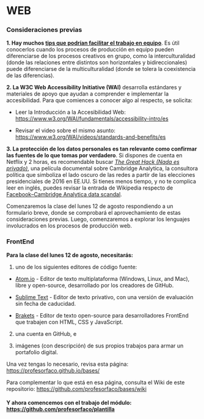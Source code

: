 # WEB

### Consideraciones previas

**1. Hay muchos [tips que podrían facilitar el trabajo en equipo](https://drive.google.com/drive/folders/10ZayTCG6S-jTASmOt0nHomvCI0dr8-8z?usp=sharing)**. Es útil conocerlos cuando los procesos de producción en equipo pueden diferenciarse de los procesos creativos en grupo, como la interculturalidad (donde las relaciones entre distintos son horizontales y bidireccionales) puede diferenciarse de la multiculturalidad (donde se tolera la coexistencia de las diferencias). 

**2. La W3C Web Accessibility Initiative (WAI)** desarrolla estándares y materiales de apoyo que ayudan a comprender e implementar la accesibilidad. Para que comiences a conocer algo al respecto, se solicita:

- Leer la Introducción a la Accesibilidad Web: https://www.w3.org/WAI/fundamentals/accessibility-intro/es

- Revisar el video sobre el mismo asunto: https://www.w3.org/WAI/videos/standards-and-benefits/es

**3. La protección de los datos personales es tan relevante como confirmar las fuentes de lo que tomas por verdadero**. Si dispones de cuenta en Netflix y 2 horas, es recomendable buscar *[The Great Hack (Nada es privado)](https://www.netflix.com/title/80117542)*, una película documental sobre Cambridge Analytica, la consultora política que simboliza el lado oscuro de las redes a partir de las elecciones presidenciales de 2016 en EE.UU. Si tienes menos tiempo, y no te complica leer en inglés, puedes revisar la entrada de Wikipedia respecto de [Facebook–Cambridge Analytica data scandal](https://en.wikipedia.org/wiki/Facebook–Cambridge_Analytica_data_scandal). 

Comenzaremos la clase del lunes 12 de agosto respondiendo a un formulario breve, donde se comprobará el aprovechamiento de estas consideraciones previas. Luego, comenzaremos a explorar los lenguajes involucrados en los procesos de producción web.

### FrontEnd

**Para la clase del lunes 12 de agosto, necesitarás:** 

1. uno de los siguientes editores de código fuente: 

- [Atom.io](https://atom.io/) - Editor de texto multiplataforma (Windows, Linux, and Mac), libre y open-source, desarrollado por los creadores de GitHub. 

- [Sublime Text](https://www.sublimetext.com/) - Editor de texto privativo, con una versión de evaluación sin fecha de caducidad.

- [Brakets](http://brackets.io/) - Editor de texto open-source para desarrolladores FrontEnd que trabajen con HTML, CSS y JavaScript.

2. una cuenta en GitHub, e

3. imágenes (con descripción) de sus propios trabajos para armar un portafolio digital.

Una vez tengas lo necesario, revisa esta página: https://profesorfaco.github.io/bases/

Para complementar lo que está en esa página, consulta el Wiki de este repositorio: https://github.com/profesorfaco/bases/wiki

#### Y ahora comencemos con el trabajo del módulo: https://github.com/profesorfaco/plantilla
